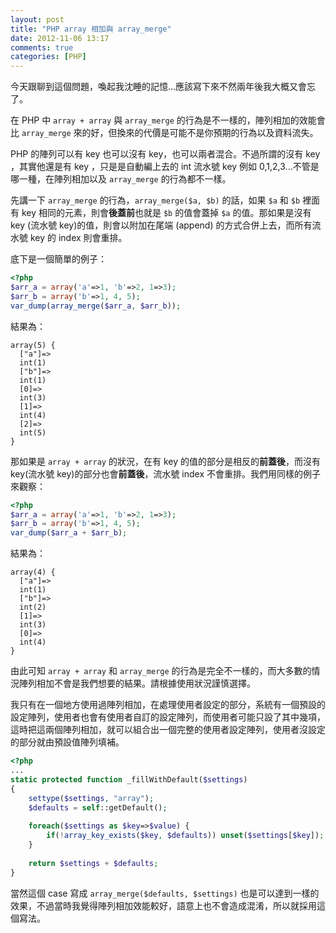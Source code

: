 ```yaml
---
layout: post
title: "PHP array 相加與 array_merge"
date: 2012-11-06 13:17
comments: true
categories: [PHP]
---
```


今天跟聊到這個問題，喚起我沈睡的記憶…應該寫下來不然兩年後我大概又會忘了。

在 PHP 中 `array + array` 與 `array_merge` 的行為是不一樣的，陣列相加的效能會比 `array_merge` 來的好，但換來的代價是可能不是你預期的行為以及資料流失。

PHP 的陣列可以有 key 也可以沒有 key，也可以兩者混合。不過所謂的沒有 key ，其實他還是有 key ，只是是自動編上去的 int 流水號 key 例如 0,1,2,3...不管是哪一種，在陣列相加以及 `array_merge` 的行為都不一樣。

先講一下 `array_merge` 的行為，`array_merge($a, $b)` 的話，如果 `$a` 和 `$b` 裡面有 key 相同的元素，則會**後蓋前**也就是 `$b` 的值會蓋掉 `$a` 的值。那如果是沒有 key (流水號 key)的值，則會以附加在尾端 (append) 的方式合併上去，而所有流水號 key 的 index 則會重排。
<!--more-->
底下是一個簡單的例子：

``` php array_merge
<?php
$arr_a = array('a'=>1, 'b'=>2, 1=>3);
$arr_b = array('b'=>1, 4, 5);
var_dump(array_merge($arr_a, $arr_b));
```

結果為：
```
array(5) {
  ["a"]=>
  int(1)
  ["b"]=>
  int(1)
  [0]=>
  int(3)
  [1]=>
  int(4)
  [2]=>
  int(5)
}
```

那如果是 `array + array` 的狀況，在有 key 的值的部分是相反的**前蓋後**，而沒有 key(流水號 key)的部分也會**前蓋後**，流水號 index 不會重排。我們用同樣的例子來觀察：

``` php array_merge
<?php
$arr_a = array('a'=>1, 'b'=>2, 1=>3);
$arr_b = array('b'=>1, 4, 5);
var_dump($arr_a + $arr_b);
```

結果為：
```
array(4) {
  ["a"]=>
  int(1)
  ["b"]=>
  int(2)
  [1]=>
  int(3)
  [0]=>
  int(4)
}
```

由此可知 `array + array` 和 `array_merge` 的行為是完全不一樣的，而大多數的情況陣列相加不會是我們想要的結果。請根據使用狀況謹慎選擇。

我只有在一個地方使用過陣列相加，在處理使用者設定的部分，系統有一個預設的設定陣列，使用者也會有使用者自訂的設定陣列，而使用者可能只設了其中幾項，這時把這兩個陣列相加，就可以組合出一個完整的使用者設定陣列，使用者沒設定的部分就由預設值陣列填補。

``` php
<?php
...
static protected function _fillWithDefault($settings)
{
	settype($settings, "array");
	$defaults = self::getDefault();
	
	foreach($settings as $key=>$value) {
		if(!array_key_exists($key, $defaults)) unset($settings[$key]);
	}
	
	return $settings + $defaults;
}
```

當然這個 case 寫成 `array_merge($defaults, $settings)` 也是可以達到一樣的效果，不過當時我覺得陣列相加效能較好，語意上也不會造成混淆，所以就採用這個寫法。
